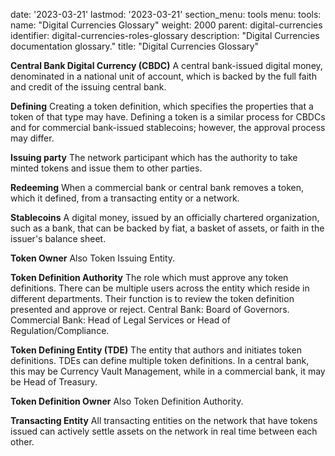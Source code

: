  
date: '2023-03-21'
lastmod: '2023-03-21'
section_menu: tools
menu:
  tools:
    name: "Digital Currencies Glossary"
    weight: 2000
    parent: digital-currencies
    identifier: digital-currencies-roles-glossary
    description: "Digital Currencies documentation glossary."
title: "Digital Currencies Glossary"
 

**Central Bank Digital Currency (CBDC)** A central bank-issued digital money, denominated in a national unit of account, which is backed by the full faith and credit of the issuing central bank.

**Defining** Creating a token definition, which specifies the properties that a token of that type may have. Defining a token is a similar process for CBDCs and for commercial bank-issued stablecoins; however, the approval process may differ.

**Issuing party** The network participant which has the authority to take minted tokens and issue them to other parties.

**Redeeming** When a commercial bank or central bank removes a token, which it defined, from a transacting entity or a network.

**Stablecoins** A digital money, issued by an officially chartered organization, such as a bank, that can be backed by fiat, a basket of assets, or faith in the issuer's balance sheet.

**Token Owner** Also Token Issuing Entity.

**Token Definition Authority** The role which must approve any token definitions. There can be multiple users across the entity which reside in different departments. Their function is to review the token definition presented and approve or reject. Central Bank: Board of Governors. Commercial Bank: Head of Legal Services or Head of Regulation/Compliance.

**Token Defining Entity (TDE)** The entity that authors and initiates token definitions. TDEs can define multiple token definitions. In a central bank, this may be Currency Vault Management, while in a commercial bank, it may be Head of Treasury.

**Token Definition Owner** Also Token Definition Authority. 

**Transacting Entity** All transacting entities on the network that have tokens issued can actively settle assets on the network in real time between each other.

 